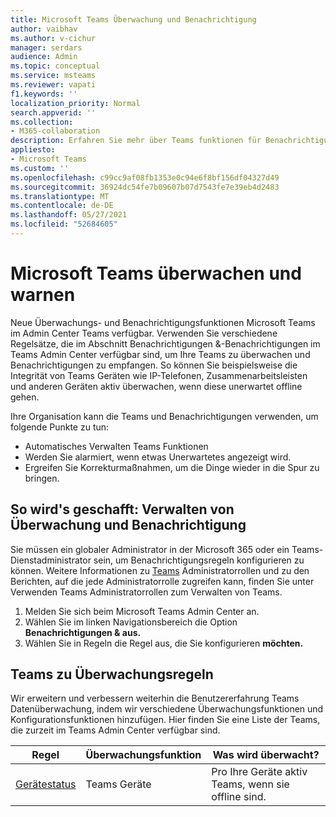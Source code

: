 ```yaml
---
title: Microsoft Teams Überwachung und Benachrichtigung
author: vaibhav
ms.author: v-cichur
manager: serdars
audience: Admin
ms.topic: conceptual
ms.service: msteams
ms.reviewer: vapati
f1.keywords: ''
localization_priority: Normal
search.appverid: ''
ms.collection:
- M365-collaboration
description: Erfahren Sie mehr über Teams funktionen für Benachrichtigungen und Benachrichtigungen, die im Microsoft Teams Admin Center verfügbar sind.
appliesto:
- Microsoft Teams
ms.custom: ''
ms.openlocfilehash: c99cc9af08fb1353e0c94e6f8bf156df04327d49
ms.sourcegitcommit: 36924dc54fe7b09607b07d7543fe7e39eb4d2483
ms.translationtype: MT
ms.contentlocale: de-DE
ms.lasthandoff: 05/27/2021
ms.locfileid: "52684605"
---
```

# <a name="microsoft-teams-monitoring-and-alerting"></a>Microsoft Teams überwachen und warnen

Neue Überwachungs- und Benachrichtigungsfunktionen Microsoft Teams im Admin Center Teams verfügbar. Verwenden Sie verschiedene Regelsätze, die im Abschnitt Benachrichtigungen &-Benachrichtigungen im Teams Admin Center verfügbar sind, um Ihre Teams zu überwachen und Benachrichtigungen zu empfangen.  So können Sie beispielsweise die Integrität von Teams Geräten wie IP-Telefonen, Zusammenarbeitsleisten und anderen Geräten aktiv überwachen, wenn diese unerwartet offline gehen.  

Ihre Organisation kann die Teams und Benachrichtigungen verwenden, um folgende Punkte zu tun:

- Automatisches Verwalten Teams Funktionen
- Werden Sie alarmiert, wenn etwas Unerwartetes angezeigt wird.
- Ergreifen Sie Korrekturmaßnahmen, um die Dinge wieder in die Spur zu bringen.

## <a name="how-to-manage-monitoring-and-alerting"></a>So wird's geschafft: Verwalten von Überwachung und Benachrichtigung

 Sie müssen ein globaler Administrator in der Microsoft 365 oder ein Teams-Dienstadministrator sein, um Benachrichtigungsregeln konfigurieren zu können. Weitere Informationen zu [Teams](../using-admin-roles.md) Administratorrollen und zu den Berichten, auf die jede Administratorrolle zugreifen kann, finden Sie unter Verwenden Teams Administratorrollen zum Verwalten von Teams.

1. Melden Sie sich beim Microsoft Teams Admin Center an.
2. Wählen Sie im linken Navigationsbereich die Option **Benachrichtigungen & aus.**
3. Wählen Sie in Regeln die Regel aus, die Sie konfigurieren **möchten.**

## <a name="teams-monitoring-rules-reference"></a>Teams zu Überwachungsregeln

Wir erweitern und verbessern weiterhin die Benutzererfahrung Teams Datenüberwachung, indem wir verschiedene Überwachungsfunktionen und Konfigurationsfunktionen hinzufügen. Hier finden Sie eine Liste der Teams, die zurzeit im Teams Admin Center verfügbar sind.


|Regel  |Überwachungsfunktion|Was wird überwacht? |
|---------|---------|---------|
|[Gerätestatus](device-health-status.md)  |Teams Geräte | Pro Ihre Geräte aktiv Teams, wenn sie offline sind.|